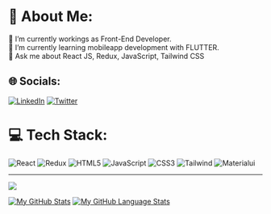 # 💫 About Me:
🔭 I’m currently workings as Front-End Developer. <br>🌱 I’m currently learning mobileapp development with FLUTTER.<br>💬 Ask me about React JS, Redux, JavaScript, Tailwind CSS<br>


## 🌐 Socials:
 [![LinkedIn](https://img.shields.io/badge/LinkedIn-%230077B5.svg?logo=linkedin&logoColor=white)](https://www.linkedin.com/in/balla-laxman-rao-1149a2172/) [![Twitter](https://img.shields.io/badge/Twitter-%230077B5.svg?logo=twitter&logoColor=white)](https://twitter.com/laxmanballa2001)

# 💻 Tech Stack:
![React](https://img.shields.io/badge/react-%2320232a.svg?style=for-the-badge&logo=react&logoColor=%2361DAFB) ![Redux](https://img.shields.io/badge/redux-%23593d88.svg?style=for-the-badge&logo=redux&logoColor=white) ![HTML5](https://img.shields.io/badge/html5-%23E34F26.svg?style=for-the-badge&logo=html5&logoColor=white) ![JavaScript](https://img.shields.io/badge/javascript-%23323330.svg?style=for-the-badge&logo=javascript&logoColor=%23F7DF1E) ![CSS3](https://img.shields.io/badge/css3-%231572B6.svg?style=for-the-badge&logo=css3&logoColor=white) ![Tailwind](https://img.shields.io/badge/tailwindcss-%23563D7C.svg?style=for-the-badge&logo=tailwindcss&logoColor=white) ![Materialui](https://img.shields.io/badge/materialui-%231572B6.svg?style=for-the-badge&logo=mui&logoColor=white)


---
[![](https://visitcount.itsvg.in/api?id=ballalaxman&label=Profile%20Views&color=0&pretty=false)](https://visitcount.itsvg.in)


[![My GitHub Stats](https://github-readme-stats.vercel.app/api/?username=ballalaxman&count_private=true&theme=tokyonight&showicons=true)]()
[![My GitHub Language Stats](https://github-readme-stats.vercel.app/api/top-langs/?username=ballalaxman&langs_count=5&theme=tokyonight)]()

